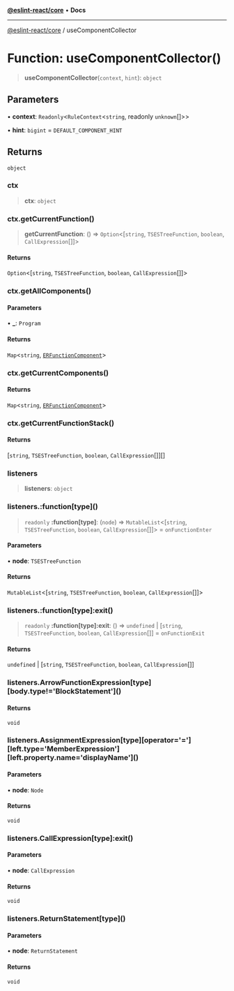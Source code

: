 [**@eslint-react/core**](../README.md) • **Docs**

***

[@eslint-react/core](../README.md) / useComponentCollector

# Function: useComponentCollector()

> **useComponentCollector**(`context`, `hint`): `object`

## Parameters

• **context**: `Readonly`\<`RuleContext`\<`string`, readonly `unknown`[]\>\>

• **hint**: `bigint` = `DEFAULT_COMPONENT_HINT`

## Returns

`object`

### ctx

> **ctx**: `object`

### ctx.getCurrentFunction()

> **getCurrentFunction**: () => `Option`\<[`string`, `TSESTreeFunction`, `boolean`, `CallExpression`[]]\>

#### Returns

`Option`\<[`string`, `TSESTreeFunction`, `boolean`, `CallExpression`[]]\>

### ctx.getAllComponents()

#### Parameters

• **\_**: `Program`

#### Returns

`Map`\<`string`, [`ERFunctionComponent`](../interfaces/ERFunctionComponent.md)\>

### ctx.getCurrentComponents()

#### Returns

`Map`\<`string`, [`ERFunctionComponent`](../interfaces/ERFunctionComponent.md)\>

### ctx.getCurrentFunctionStack()

#### Returns

[`string`, `TSESTreeFunction`, `boolean`, `CallExpression`[]][]

### listeners

> **listeners**: `object`

### listeners.:function\[type\]()

> `readonly` **:function\[type\]**: (`node`) => `MutableList`\<[`string`, `TSESTreeFunction`, `boolean`, `CallExpression`[]]\> = `onFunctionEnter`

#### Parameters

• **node**: `TSESTreeFunction`

#### Returns

`MutableList`\<[`string`, `TSESTreeFunction`, `boolean`, `CallExpression`[]]\>

### listeners.:function\[type\]:exit()

> `readonly` **:function\[type\]:exit**: () => `undefined` \| [`string`, `TSESTreeFunction`, `boolean`, `CallExpression`[]] = `onFunctionExit`

#### Returns

`undefined` \| [`string`, `TSESTreeFunction`, `boolean`, `CallExpression`[]]

### listeners.ArrowFunctionExpression\[type\]\[body.type!='BlockStatement'\]()

#### Returns

`void`

### listeners.AssignmentExpression\[type\]\[operator='='\]\[left.type='MemberExpression'\]\[left.property.name='displayName'\]()

#### Parameters

• **node**: `Node`

#### Returns

`void`

### listeners.CallExpression\[type\]:exit()

#### Parameters

• **node**: `CallExpression`

#### Returns

`void`

### listeners.ReturnStatement\[type\]()

#### Parameters

• **node**: `ReturnStatement`

#### Returns

`void`
